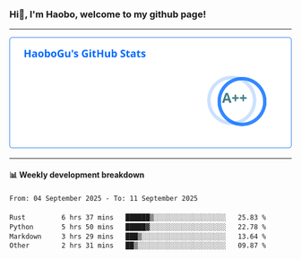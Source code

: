 <!--<h2 align="center"> Hi👋, I'm Haobo, welcome to my github page! </h2>-->
### Hi👋, I'm Haobo, welcome to my github page!
-------

<img href="https://github.com/HaoboGu" src="assets/stats.svg" alt="github stats" /> 

-------

#### 📊 **Weekly development breakdown**
<!--START_SECTION:waka-->

```txt
From: 04 September 2025 - To: 11 September 2025

Rust         6 hrs 37 mins   ██████▒░░░░░░░░░░░░░░░░░░   25.83 %
Python       5 hrs 50 mins   █████▓░░░░░░░░░░░░░░░░░░░   22.78 %
Markdown     3 hrs 29 mins   ███▒░░░░░░░░░░░░░░░░░░░░░   13.64 %
Other        2 hrs 31 mins   ██▒░░░░░░░░░░░░░░░░░░░░░░   09.87 %
```

<!--END_SECTION:waka-->
<!--
backup url: https://github-readme-status-dusky-ten.vercel.app/api?username=HaoboGu&count_private=true&show_icons=true&theme=transparent&border_color=2f80ed
-->
<!--
**HaoboGu/HaoboGu** is a ✨ _special_ ✨ repository because its `README.md` (this file) appears on your GitHub profile.

Here are some ideas to get you started:

- 🔭 I’m currently working on AI-assisted programming tools
- 🌱 I’m currently learning ...
- 👯 I’m looking to collaborate on ...
- 🤔 I’m looking for help with ...
- 💬 Ask me about ...
- 📫 How to reach me: ...
- 😄 Pronouns: ...
- ⚡ Fun fact: ...
-->

